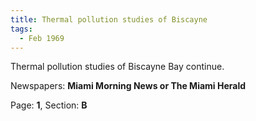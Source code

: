 ```yaml
---  
title: Thermal pollution studies of Biscayne  
tags:  
  - Feb 1969  
---  
```

  
Thermal pollution studies of Biscayne Bay continue.  
  
Newspapers: **Miami Morning News or The Miami Herald**  
  
Page: **1**, Section: **B** 
